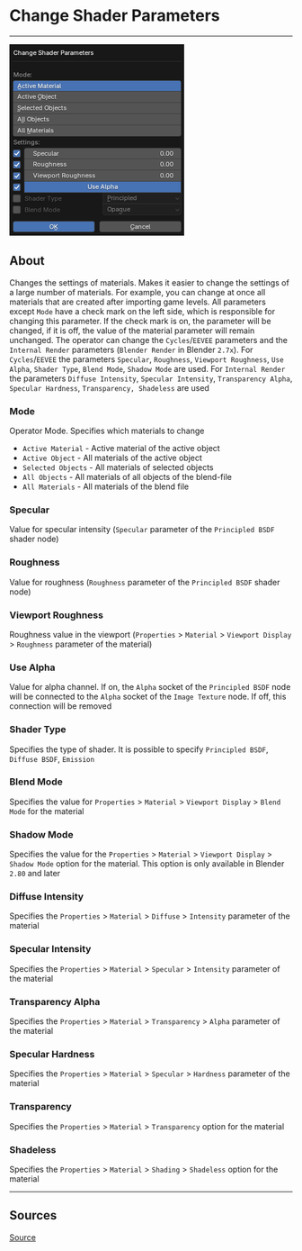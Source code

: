 # Change Shader Parameters

___

![alt text](images/operator-change-shader-parameters.png)

## About

Changes the settings of materials. Makes it easier to change the settings of a large number of materials. For example, you can change at once all materials that are created after importing game levels. All parameters except `Mode` have a check mark on the left side, which is responsible for changing this parameter. If the check mark is on, the parameter will be changed, if it is off, the value of the material parameter will remain unchanged. The operator can change the `Cycles`/`EEVEE` parameters and the `Internal Render` parameters (`Blender Render` in Blender `2.7x`). For `Cycles`/`EEVEE` the parameters `Specular`, `Roughness`, `Viewport Roughness`, `Use Alpha`, `Shader Type`, `Blend Mode`, `Shadow Mode` are used. For `Internal Render` the parameters `Diffuse Intensity`, `Specular Intensity`, `Transparency Alpha`, `Specular Hardness`, `Transparency, Shadeless` are used

### Mode

Operator Mode. Specifies which materials to change

- `Active Material` - Active material of the active object
- `Active Object` - All materials of the active object
- `Selected Objects` - All materials of selected objects
- `All Objects` - All materials of all objects of the blend-file
- `All Materials` - All materials of the blend file

### Specular

Value for specular intensity (`Specular` parameter of the `Principled BSDF` shader node)

### Roughness

Value for roughness (`Roughness` parameter of the `Principled BSDF` shader node)

### Viewport Roughness

Roughness value in the viewport (`Properties` > `Material` > `Viewport Display` > `Roughness` parameter of the material)

### Use Alpha

Value for alpha channel. If on, the `Alpha` socket of the `Principled BSDF` node will be connected to the `Alpha` socket of the `Image Texture` node. If off, this connection will be removed

### Shader Type

Specifies the type of shader. It is possible to specify `Principled BSDF`, `Diffuse BSDF`, `Emission`

### Blend Mode

Specifies the value for `Properties` > `Material` > `Viewport Display` > `Blend Mode` for the material

### Shadow Mode

Specifies the value for the `Properties` > `Material` > `Viewport Display` > `Shadow Mode` option for the material. This option is only available in Blender `2.80` and later

### Diffuse Intensity

Specifies the `Properties` > `Material` > `Diffuse` > `Intensity` parameter of the material

### Specular Intensity

Specifies the `Properties` > `Material` > `Specular` > `Intensity` parameter of the material

### Transparency Alpha

Specifies the `Properties` > `Material` > `Transparency` > `Alpha` parameter of the material

### Specular Hardness

Specifies the `Properties` > `Material` > `Specular` > `Hardness` parameter of the material

### Transparency

Specifies the `Properties` > `Material` > `Transparency` option for the material

### Shadeless

Specifies the `Properties` > `Material` > `Shading` > `Shadeless` option for the material

___

## Sources

[Source](https://github.com/PavelBlend/blender-xray/wiki/Panel-Batch-Tools#change-shader-parameters)
